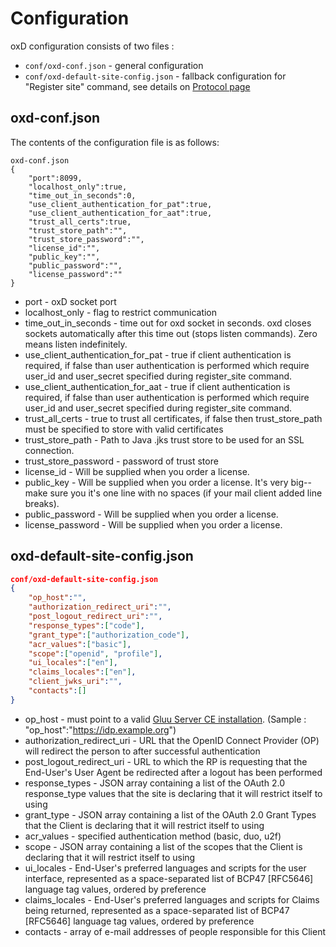 # Configuration

oxD configuration consists of two files :

* `conf/oxd-conf.json` - general configuration
* `conf/oxd-default-site-config.json` - fallback configuration for "Register site" command, see details on 
[Protocol page](https://oxd.gluu.org/docs/oxdserver/)

## oxd-conf.json

The contents of the configuration file is as follows:

```
oxd-conf.json
{
    "port":8099,
    "localhost_only":true,
    "time_out_in_seconds":0,
    "use_client_authentication_for_pat":true,
    "use_client_authentication_for_aat":true,
    "trust_all_certs":true,
    "trust_store_path":"",
    "trust_store_password":"",
    "license_id":"",
    "public_key":"",
    "public_password":"",
    "license_password":""
}
```

* port - oxD socket port
* localhost_only - flag to restrict communication
* time_out_in_seconds - time out for oxd socket in seconds. oxd closes sockets automatically after this time out (stops listen commands). Zero means listen indefinitely.
* use_client_authentication_for_pat - true if client authentication is required, if false than user authentication is performed which require user_id and user_secret specified during register_site command.
* use_client_authentication_for_aat - true if client authentication is required, if false than user authentication is performed which require user_id and user_secret specified during register_site command.
* trust_all_certs - true to trust all certificates, if false then trust_store_path must be specified to store with valid certificates
* trust_store_path - Path to Java .jks trust store to be used for an SSL connection.
* trust_store_password - password of trust store
* license_id - Will be supplied when you order a license.
* public_key - Will be supplied when you order a license. It's very big--make sure you it's one line with no spaces (if your mail client added line breaks).
* public_password - Will be supplied when you order a license.
* license_password - Will be supplied when you order a license.

## oxd-default-site-config.json

```json
conf/oxd-default-site-config.json
{
    "op_host":"",
    "authorization_redirect_uri":"",
    "post_logout_redirect_uri":"",
    "response_types":["code"],
    "grant_type":["authorization_code"],
    "acr_values":["basic"],
    "scope":["openid", "profile"],
    "ui_locales":["en"],
    "claims_locales":["en"],
    "client_jwks_uri":"",
    "contacts":[]
}
```

* op_host - must point to a valid [Gluu Server CE installation](http://gluu.org/docs). (Sample : "op_host":"https://idp.example.org")
* authorization_redirect_uri - URL that the OpenID Connect Provider (OP) will redirect the person to after  successful authentication
* post_logout_redirect_uri - URL to which the RP is requesting that the End-User's User Agent be redirected after a logout has been performed
* response_types - JSON array containing a list of the OAuth 2.0 response_type values that the site is declaring that it will restrict itself to using
* grant_type - JSON array containing a list of the OAuth 2.0 Grant Types that the Client is declaring that it will restrict itself to using
* acr_values - specified authentication method (basic, duo, u2f)
* scope - JSON array containing a list of the scopes that the Client is declaring that it will restrict itself to using
* ui_locales - End-User's preferred languages and scripts for the user interface, represented as a space-separated list of BCP47 [RFC5646] language tag values, ordered by preference
* claims_locales - End-User's preferred languages and scripts for Claims being returned, represented as a space-separated list of BCP47 [RFC5646] language tag values, ordered by preference
* contacts - array of e-mail addresses of people responsible for this Client
